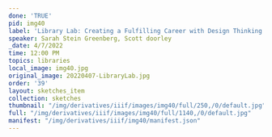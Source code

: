 ```yaml
---
done: 'TRUE'
pid: img40
label: 'Library Lab: Creating a Fulfilling Career with Design Thinking'
speaker: Sarah Stein Greenberg, Scott doorley
_date: 4/7/2022
time: 12:00 PM
topics: libraries
local_image: img40.jpg
original_image: 20220407-LibraryLab.jpg
order: '39'
layout: sketches_item
collection: sketches
thumbnail: "/img/derivatives/iiif/images/img40/full/250,/0/default.jpg"
full: "/img/derivatives/iiif/images/img40/full/1140,/0/default.jpg"
manifest: "/img/derivatives/iiif/img40/manifest.json"
---
```

